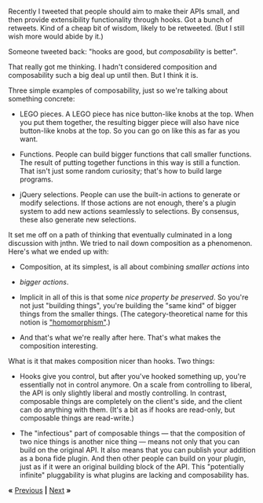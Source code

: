 Recently I tweeted that people should aim to make their APIs small, and then
provide extensibility functionality through hooks. Got a bunch of retweets.
Kind of a cheap bit of wisdom, likely to be retweeted. (But I still wish more
would abide by it.)

Someone tweeted back: "hooks are good, but *composability* is better".

That really got me thinking. I hadn't considered composition and composability
such a big deal up until then. But I think it is.

Three simple examples of composability, just so we're talking about something
concrete:

* LEGO pieces. A LEGO piece has nice button-like knobs at the top. When you
  put them together, the resulting bigger piece will also have nice
  button-like knobs at the top. So you can go on like this as far as you
  want.

* Functions. People can build bigger functions that call smaller functions.
  The result of putting together functions in this way is still a function.
  That isn't just some random curiosity; that's how to build large
  programs.

* jQuery selections. People can use the built-in actions to generate or
  modify selections. If those actions are not enough, there's a plugin
  system to add new actions seamlessly to selections. By consensus, these
  also generate new selections.

It set me off on a path of thinking that eventually culminated in a long
discussion with jnthn. We tried to nail down composition as a phenomenon.
Here's what we ended up with:

* Composition, at its simplest, is all about combining *smaller actions* into
* *bigger actions*.

* Implicit in all of this is that some *nice property be preserved*. So you're
  not just "building things", you're building the "same kind" of bigger things
  from the smaller things. (The category-theoretical name for this notion is
  ["homomorphism"](https://en.wikipedia.org/wiki/Homomorphism).)

* And that's what we're really after here. That's what makes the composition
  interesting.

What is it that makes composition nicer than hooks. Two things:

* Hooks give you control, but after you've hooked something up, you're
  essentially not in control anymore. On a scale from controlling to liberal,
  the API is only slightly liberal and mostly controlling. In contrast,
  composable things are completely on the client's side, and the client can do
  anything with them. (It's a bit as if hooks are read-only, but composable
  things are read-write.)

* The "infectious" part of composable things &mdash; that the composition of
  two nice things is another nice thing &mdash; means not only that you can
  build on the original API. It also means that you can publish your addition as
  a bona fide plugin. And then other people can build on your plugin, just as if
  it were an original building block of the API. This "potentially infinite"
  pluggability is what plugins are lacking and composability has.

**«** [Previous](ELEVATOR.md) **|** [Next](SELECTOR.md) **»**
